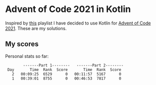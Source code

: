 Advent of Code 2021 in Kotlin
=============================

Inspired by [this](https://www.youtube.com/playlist?list=PLlFc5cFwUnmwfLRLvIM7aV7s73eSTL005) playlist I have decided to use Kotlin for [Advent of Code 2021](https://adventofcode.com/2021). These are my solutions. 


My scores
--------

Personal stats so far:

            -------Part 1--------   -------Part 2--------
     Day       Time  Rank  Score       Time  Rank  Score
       2   00:09:25  6529      0   00:11:57  5167      0
       1   00:39:01  8755      0   00:46:53  7817      0

